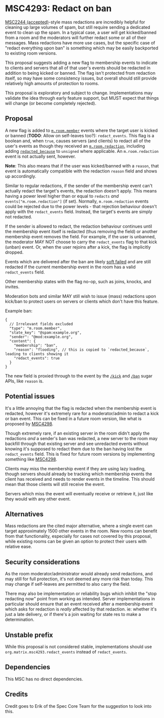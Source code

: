 # MSC4293: Redact on ban

[MSC2244 (accepted)](https://github.com/matrix-org/matrix-spec-proposals/blob/main/proposals/2244-mass-redactions.md)-style
mass redactions are incredibly helpful for cleaning up large volumes of spam, but still require sending
a dedicated event to clean up the spam. In a typical case, a user will get kicked/banned from a room
and the moderators will further redact some or all of their messages. Mass redactions have more use
cases, but the specific case of "redact everything upon ban" is something which may be easily backported
to existing room versions.

This proposal suggests adding a new flag to membership events to indicate to clients and servers that
all of that user's events should be redacted in addition to being kicked or banned. The flag isn't
protected from redaction itself, so may have some consistency issues, but overall should still provide
relatively high amounts of protection to rooms.

This proposal is exploratory and subject to change. Implementations may validate the idea through
early feature support, but MUST expect that things will change (or become completely rejected).

## Proposal

A new flag is added to [`m.room.member`](https://spec.matrix.org/v1.14/client-server-api/#mroommember)
events where the target user is kicked or banned (**TODO**: Allow on self-leaves too?): `redact_events`.
This flag is a boolean and, when `true`, causes servers (and clients) to redact all of the user's events
as though they received an [`m.room.redaction`](https://spec.matrix.org/v1.14/client-server-api/#mroomredaction),
including adding [`redacted_because`](https://spec.matrix.org/v1.14/client-server-api/#redactions) to
`unsigned` where applicable. An `m.room.redaction` event is not actually sent, however.

**Note**: This also means that if the user was kicked/banned with a `reason`, that event is automatically
compatible with the redaction `reason` field and shows up accordingly.

Similar to regular redactions, if the sender of the membership event can't actually redact the target's
events, the redaction doesn't apply. This means having a power level higher than or equal to `redacts`
*and* `events["m.room.redaction"]` (if set). Normally, `m.room.redaction` events could be rejected
due to the power levels - that rejection behaviour doesn't apply with the `redact_events` field.
Instead, the target's events are simply not redacted.

If the sender is allowed to redact, the redaction behaviour continues until the membership event itself
is redacted (thus removing the field) or another membership event removes the field. For example, if
the user is unbanned, the moderator MAY NOT choose to carry the `redact_events` flag to that kick
(unban) event. Or, when the user rejoins after a kick, the flag is implicitly dropped.

Events which are delivered after the ban are likely [soft failed](https://spec.matrix.org/v1.14/server-server-api/#soft-failure)
and are still redacted if the current membership event in the room has a valid `redact_events`
field.

Other membership states with the flag no-op, such as joins, knocks, and invites.

Moderation bots and similar MAY still wish to issue (mass) redactions upon kick/ban to protect users
on servers or clients which don't have this feature.

Example ban:

```jsonc
{
  // Irrelevant fields excluded
  "type": "m.room.member",
  "state_key": "@spam:example.org",
  "sender": "@mod:example.org",
  "content": {
    "membership": "ban",
    "reason": "flooding", // this is copied to `redacted_because`, leading to clients showing it
    "redact_events": true
  }
}
```

The new field is proxied through to the event by the [`/kick`](https://spec.matrix.org/v1.14/client-server-api/#post_matrixclientv3roomsroomidkick)
and [`/ban`](https://spec.matrix.org/v1.14/client-server-api/#post_matrixclientv3roomsroomidban)
sugar APIs, like `reason` is.

## Potential issues

It's a little annoying that the flag is redacted when the membership event is redacted, however it's
extremely rare for a moderator/admin to redact a kick or ban event. This can be fixed in a future
room version, like what is proposed by [MSC4298](https://github.com/matrix-org/matrix-spec-proposals/pull/4298).

Though extremely rare, if an existing server in the room didn't apply the redactions *and* a sender's
ban was redacted, a new server to the room may backfill through that existing server and see unredacted
events without knowing it's supposed to redact them due to the ban having lost the `redact_events`
field. This is fixed for future room versions by implementing something like [MSC4298](https://github.com/matrix-org/matrix-spec-proposals/pull/4298).

Clients may miss the membership event if they are using lazy loading, though servers should already
be tracking which membership events the client has received and needs to render events in the timeline.
This should mean that those clients will still receive the event.

Servers which miss the event will eventually receive or retrieve it, just like they would with any
other event.

## Alternatives

Mass redactions are the cited major alternative, where a single event can target approximately 1500
other events in the room. New rooms can benefit from that functionality, especially for cases not
covered by this proposal, while existing rooms can be given an option to protect their users with
relative ease.

## Security considerations

As the room moderator/administrator would already send redactions, and may still for full protection,
it's not deemed any more risk than today. This may change if self-leaves are permitted to also carry
the field.

There may also be implementation or reliability bugs which inhibit the "stop redacting now" point
from working as intended. Server implementations in particular should ensure that an event received
after a membership event which asks for redaction is *really* affected by that redaction. ie: whether
it's just a late delivery, or if there's a join waiting for state res to make a determination.

## Unstable prefix

While this proposal is not considered stable, implementations should use `org.matrix.msc4293.redact_events`
instead of `redact_events`.

## Dependencies

This MSC has no direct dependencies.

## Credits

Credit goes to Erik of the Spec Core Team for the suggestion to look into this.

